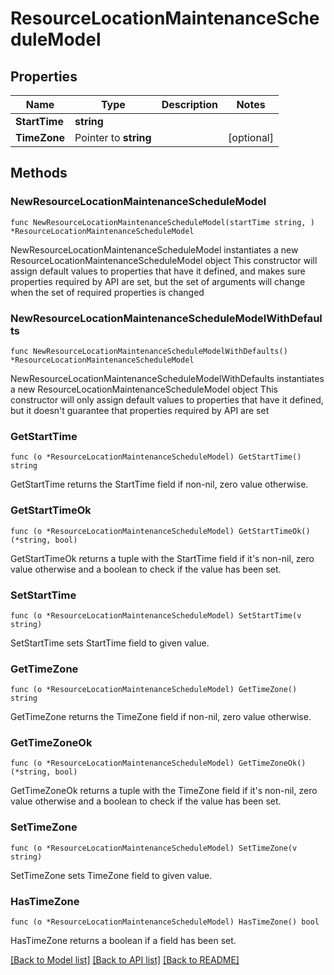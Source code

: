 # ResourceLocationMaintenanceScheduleModel

## Properties

Name | Type | Description | Notes
------------ | ------------- | ------------- | -------------
**StartTime** | **string** |  | 
**TimeZone** | Pointer to **string** |  | [optional] 

## Methods

### NewResourceLocationMaintenanceScheduleModel

`func NewResourceLocationMaintenanceScheduleModel(startTime string, ) *ResourceLocationMaintenanceScheduleModel`

NewResourceLocationMaintenanceScheduleModel instantiates a new ResourceLocationMaintenanceScheduleModel object
This constructor will assign default values to properties that have it defined,
and makes sure properties required by API are set, but the set of arguments
will change when the set of required properties is changed

### NewResourceLocationMaintenanceScheduleModelWithDefaults

`func NewResourceLocationMaintenanceScheduleModelWithDefaults() *ResourceLocationMaintenanceScheduleModel`

NewResourceLocationMaintenanceScheduleModelWithDefaults instantiates a new ResourceLocationMaintenanceScheduleModel object
This constructor will only assign default values to properties that have it defined,
but it doesn't guarantee that properties required by API are set

### GetStartTime

`func (o *ResourceLocationMaintenanceScheduleModel) GetStartTime() string`

GetStartTime returns the StartTime field if non-nil, zero value otherwise.

### GetStartTimeOk

`func (o *ResourceLocationMaintenanceScheduleModel) GetStartTimeOk() (*string, bool)`

GetStartTimeOk returns a tuple with the StartTime field if it's non-nil, zero value otherwise
and a boolean to check if the value has been set.

### SetStartTime

`func (o *ResourceLocationMaintenanceScheduleModel) SetStartTime(v string)`

SetStartTime sets StartTime field to given value.


### GetTimeZone

`func (o *ResourceLocationMaintenanceScheduleModel) GetTimeZone() string`

GetTimeZone returns the TimeZone field if non-nil, zero value otherwise.

### GetTimeZoneOk

`func (o *ResourceLocationMaintenanceScheduleModel) GetTimeZoneOk() (*string, bool)`

GetTimeZoneOk returns a tuple with the TimeZone field if it's non-nil, zero value otherwise
and a boolean to check if the value has been set.

### SetTimeZone

`func (o *ResourceLocationMaintenanceScheduleModel) SetTimeZone(v string)`

SetTimeZone sets TimeZone field to given value.

### HasTimeZone

`func (o *ResourceLocationMaintenanceScheduleModel) HasTimeZone() bool`

HasTimeZone returns a boolean if a field has been set.


[[Back to Model list]](../README.md#documentation-for-models) [[Back to API list]](../README.md#documentation-for-api-endpoints) [[Back to README]](../README.md)


